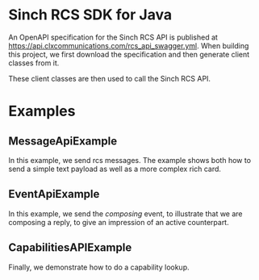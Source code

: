 #  Sinch RCS SDK for Java

An OpenAPI specification for the Sinch RCS API is published at https://api.clxcommunications.com/rcs_api_swagger.yml.
When building this project, we first download the specification and then generate client classes from it.

These client classes are then used to call the Sinch RCS API.

# Examples

## MessageApiExample 

In this example, we send rcs messages. The example shows both how to send a simple text payload as 
 well as a more complex rich card.

## EventApiExample
 
In this example, we send the _composing_ event, to illustrate that we are composing a reply, to
give an impression of an active counterpart. 
 
## CapabilitiesAPIExample

Finally, we demonstrate how to do a capability lookup.  

